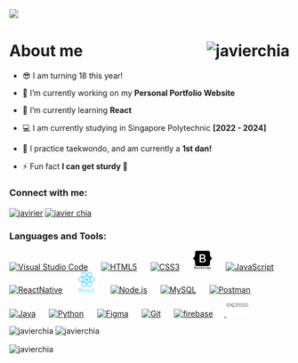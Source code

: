 <img src="Banner.gif" />

<p> <h1> About me <img src="https://komarev.com/ghpvc/?username=javierchia&label=Profile%20views&color=0e75b6&style=flat"  align="right" alt="javierchia" /></h1></p>

- 😎 I am turning 18 this year!

- 🔭 I’m currently working on my **Personal Portfolio Website**

- 🌱 I’m currently learning **React**

- 💻 I am currently studying in Singapore Polytechnic **[2022 - 2024]**

- 🥋 I practice taekwondo, and am currently a **1st dan!**

- ⚡ Fun fact **I can get sturdy 🤭**

<h3>Connect with me:</h3>
<p>
<a href="https://instagram.com/javirier" target="blank"><img align="center" src="https://raw.githubusercontent.com/rahuldkjain/github-profile-readme-generator/master/src/images/icons/Social/instagram.svg" alt="javirier" height="30" width="40" /></a>
<a href="https://www.hackerrank.com/javier chia" target="blank"><img align="center" src="https://raw.githubusercontent.com/rahuldkjain/github-profile-readme-generator/master/src/images/icons/Social/hackerrank.svg" alt="javier chia" height="30" width="40" /></a>
</p>

<h3>Languages and Tools:</h3>
<p> 
<a href="https://code.visualstudio.com/docs" target="_blank" rel="noreferrer"><img alt="Visual Studio Code" width="35px" src="https://cdn.jsdelivr.net/gh/devicons/devicon/icons/vscode/vscode-original.svg" style="padding-right:20px;" /></a> <a href="https://html.com/" target="_blank" rel="noreferrer"><img alt="HTML5" width="35px" src="https://cdn.jsdelivr.net/gh/devicons/devicon/icons/html5/html5-original.svg" style="padding-right:20px;" /></a> <a href="https://www.w3.org/Style/CSS/" target="_blank" rel="noreferrer"><img alt="CSS3" width="35px" src="https://cdn.jsdelivr.net/gh/devicons/devicon/icons/css3/css3-original.svg" style="padding-right:20px;" /></a> <a href="https://getbootstrap.com" target="_blank" rel="noreferrer"> <img src="https://raw.githubusercontent.com/devicons/devicon/master/icons/bootstrap/bootstrap-plain-wordmark.svg" style="padding-right:20px" alt="bootstrap" width="35px"/></a> <a href="https://www.javascript.com/" target="_blank" rel="noreferrer"><img alt="JavaScript" width="35px" src="https://cdn.jsdelivr.net/gh/devicons/devicon/icons/javascript/javascript-original.svg" style="padding-right:20px;" /></a> <a href="https://reactnative.dev/" target="_blank" rel="noreferrer"><img alt="ReactNative" width="40px" src="https://reactnative.dev/img/header_logo.svg" style="padding-right:20px;" /></a> <a href="https://reactjs.org/" target="_blank" rel="noreferrer"><img img alt="React" width="38px" src="https://raw.githubusercontent.com/devicons/devicon/master/icons/react/react-original-wordmark.svg" style="padding-right:20px;"/></a> <a href="https://nodejs.org/en/" target="_blank" rel="noreferrer"><img alt="Node.js" width="35x" src="https://cdn.jsdelivr.net/gh/devicons/devicon/icons/nodejs/nodejs-original.svg" style="padding-right:20px;" /></a> <a href="https://www.mysql.com/" targert="_blank" rel="noreferrer"><img alt="MySQL" width="35px" src="https://cdn.jsdelivr.net/gh/devicons/devicon/icons/mysql/mysql-original.svg" style="padding-right:20px;" /></a> <a href="https://learning.postman.com/docs/getting-started/introduction/" targert="_blank" rel="noreferrer"><img alt="Postman" width="35px" src="https://www.vectorlogo.zone/logos/getpostman/getpostman-icon.svg" style="padding-right:20px;" /></a> <a href="https://dev.java/" targert="_blank" rel="noreferrer"><img alt="Java" width="35px" src="https://cdn.jsdelivr.net/gh/devicons/devicon/icons/java/java-original.svg" style="padding-right:20px;" /></a> <a href="https://www.python.org/" targert="_blank" rel="noreferrer"><img alt="Python" width="35px" src="https://cdn.jsdelivr.net/gh/devicons/devicon/icons/python/python-original.svg" style="padding-right:20px;" /></a> <a href="https://www.figma.com/ui-design-tool/" targert="_blank" rel="noreferrer"><img alt="Figma" width="35px" src="https://cdn.jsdelivr.net/gh/devicons/devicon/icons/figma/figma-original.svg" style="padding-right:20px;" /></a> <a href="https://git-scm.com/" targert="_blank" rel="noreferrer"><img alt="Git" width="35px" src="https://cdn.jsdelivr.net/gh/devicons/devicon/icons/git/git-original.svg" style="padding-right:20px;" /></a> <a href="https://firebase.google.com/" target="_blank" rel="noreferrer"> <img src="https://www.vectorlogo.zone/logos/firebase/firebase-icon.svg" style="padding-right:20px" alt="firebase" width="40" height="40"/> </a><a href="https://expressjs.com" target="_blank" rel="noreferrer"> <img src="https://raw.githubusercontent.com/devicons/devicon/master/icons/express/express-original-wordmark.svg" style="padding-right:20px" alt="express" width="40" height="40"/> </a>
</p>

<p><img align="left" src="https://github-readme-stats.vercel.app/api/top-langs?username=javierchia&show_icons=true&locale=en&layout=compact" alt="javierchia" />&nbsp;<img src="https://github-readme-stats.vercel.app/api?username=javierchia&show_icons=true&locale=en" alt="javierchia" /></p>

<p><img align="center" src="https://github-readme-streak-stats.herokuapp.com/?user=javierchia&" alt="javierchia" /></p>
